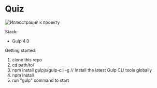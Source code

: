 # Quiz

![Иллюстрация к проекту](https://github.com/Alexanderzu/Quiz/master/app/images/image.png)

Stack:
 - Gulp 4.0
 
Getting started:

1. clone this repo
2. cd path/to/
3. npm install gulpjs/gulp-cli -g  // Install the latest Gulp CLI tools globally
4. npm install
6. run "gulp" command to start
